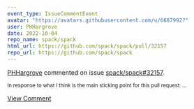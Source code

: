 ```yaml
---
event_type: IssueCommentEvent
avatar: "https://avatars.githubusercontent.com/u/6687992?"
user: PHHargrove
date: 2022-10-04
repo_name: spack/spack
html_url: https://github.com/spack/spack/pull/32157
repo_url: https://github.com/spack/spack
---
```


<a href='https://github.com/PHHargrove' target='_blank'>PHHargrove</a> commented on issue <a href='https://github.com/spack/spack/pull/32157' target='_blank'>spack/spack#32157</a>.

<small>In response to what I think is the main sticking point for this pull request:...</small>

<a href='https://github.com/spack/spack/pull/32157' target='_blank'>View Comment</a>